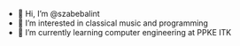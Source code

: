- 👋 Hi, I’m @szabebalint
- 👀 I’m interested in classical music and programming
- 🌱 I’m currently learning computer engineering at PPKE ITK

<!---
szabebalint/szabebalint is a ✨ special ✨ repository because its `README.md` (this file) appears on your GitHub profile.
You can click the Preview link to take a look at your changes.
--->
